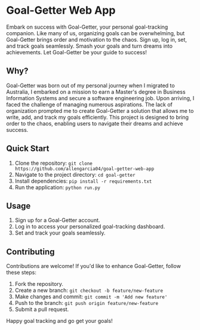 # Goal-Getter Web App
Embark on success with Goal-Getter, your personal goal-tracking companion. Like many of us, organizing goals can be overwhelming, but Goal-Getter brings order and motivation to the chaos.  Sign up, log in, set, and track goals seamlessly. Smash your goals and turn dreams into achievements. Let Goal-Getter be your guide to success!

## Why?
Goal-Getter was born out of my personal journey when I migrated to Australia, I embarked on a mission to earn a Master's degree in Business Information Systems and secure a software engineering job. Upon arriving, I faced the challenge of managing numerous aspirations. The lack of organization prompted me to create Goal-Getter a solution that allows me to write, add, and track my goals efficiently. This project is designed to bring order to the chaos, enabling users to navigate their dreams and achieve success.


## Quick Start
1. Clone the repository: `git clone https://github.com/allengarcia04/goal-getter-web-app`
2. Navigate to the project directory: `cd goal-getter`
3. Install dependencies: `pip install -r requirements.txt`
4. Run the application: `python run.py`

## Usage
1. Sign up for a Goal-Getter account.
2. Log in to access your personalized goal-tracking dashboard.
3. Set and track your goals seamlessly.

## Contributing
Contributions are welcome! If you'd like to enhance Goal-Getter, follow these steps:
1. Fork the repository.
2. Create a new branch: `git checkout -b feature/new-feature`
3. Make changes and commit: `git commit -m 'Add new feature'`
4. Push to the branch: `git push origin feature/new-feature`
5. Submit a pull request.

Happy goal tracking and go get your goals!
